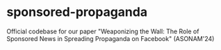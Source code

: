 # sponsored-propaganda
Official codebase for our paper "Weaponizing the Wall: The Role of Sponsored News in Spreading Propaganda on Facebook" (ASONAM'24)

